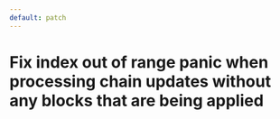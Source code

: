 ```yaml
---
default: patch
---
```


# Fix index out of range panic when processing chain updates without any blocks that are being applied
